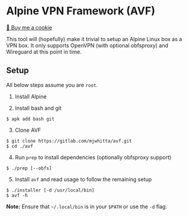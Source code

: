 # Alpine VPN Framework (AVF)

<a href="https://www.buymeacoffee.com/mjwhitta">🍪 Buy me a cookie</a>

This tool will (hopefully) make it trivial to setup an Alpine Linux
box as a VPN box. It only supports OpenVPN (with optional obfsproxy)
and Wireguard at this point in time.

## Setup

All below steps assume you are `root`.

1. Install Alpine

2. Install bash and git

```
$ apk add bash git
```

3. Clone AVF

```
$ git clone https://gitlab.com/mjwhitta/avf.git
$ cd ./avf
```

4. Run `prep` to install dependencies (optionally obfsproxy support)

```
$ ./prep [--obfs]
```

5. Install `avf` and read usage to follow the remaining setup

```
$ ./installer [-d /usr/local/bin]
$ avf -h
```

**Note:** Ensure that `~/.local/bin` is in your `$PATH` or use the
`-d` flag.
